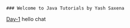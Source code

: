 ```

### Welcome to Java Tutorials by Yash Saxena

```

<a href="/JavaWorld/day-1">Day-1</a>
hello
chat
